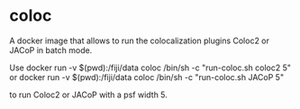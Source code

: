 # coloc

A docker image that allows to run the colocalization plugins Coloc2 or JACoP in
batch mode.

Use 
 docker run -v $(pwd):/fiji/data coloc /bin/sh -c "run-coloc.sh coloc2 5" or
 docker run -v $(pwd):/fiji/data coloc /bin/sh -c "run-coloc.sh JACoP 5"

to run Coloc2 or JACoP with a psf width 5.
